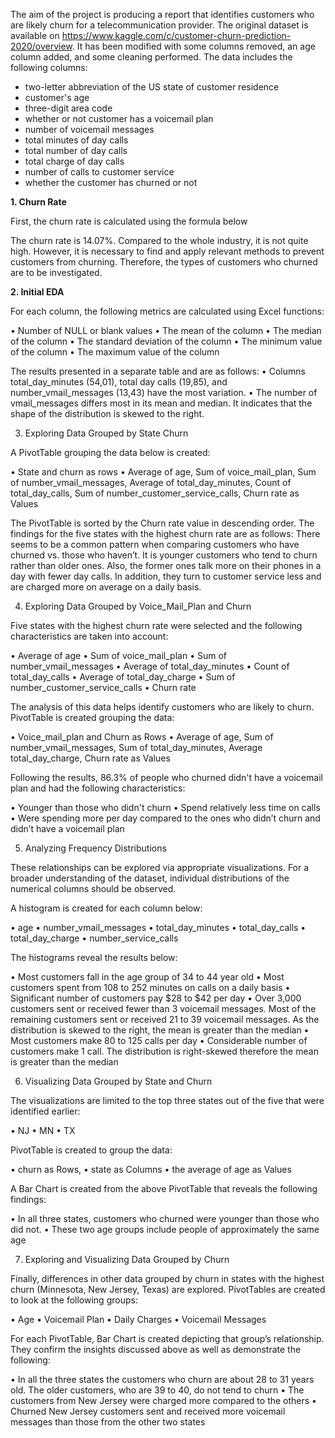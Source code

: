 The aim of the project is producing a report that identifies customers who are likely churn for a telecommunication provider. The original dataset is available on https://www.kaggle.com/c/customer-churn-prediction-2020/overview. It has been modified with some columns removed, an age column added, and some cleaning performed. The data includes the following columns:

-	two-letter abbreviation of the US state of customer residence
-	customer's age
-	three-digit area code
-	whether or not customer has a voicemail plan
-	number of voicemail messages
-	total minutes of day calls
-	total number of day calls
-	total charge of day calls
-	number of calls to customer service
-	whether the customer has churned or not

**1.	Churn Rate**

First, the churn rate is calculated using the formula below   

The churn rate is 14.07%.  Compared to the whole industry, it is not quite high. However, it is necessary to find and apply relevant methods to prevent customers from churning. Therefore, the types of customers who churned are to be investigated.

**2.	Initial EDA**

For each column, the following metrics are calculated using Excel functions:

•	Number of NULL or blank values
•	The mean of the column
•	The median of the column
•	The standard deviation of the column
•	The minimum value of the column
•	The maximum value of the column

The results presented in a separate table and are as follows:
•	Columns total_day_minutes (54,01), total day calls (19,85), and number_vmail_messages (13,43) have the most variation.
•	The number of vmail_messages differs most in its mean and median. It indicates that the shape of the distribution is skewed to the right.

3.	Exploring Data Grouped by State Churn

A PivotTable grouping the data below is created:

•	State and churn as rows 
•	Average of age, Sum of voice_mail_plan, Sum of number_vmail_messages, Average of total_day_minutes, Count of total_day_calls, Sum of number_customer_service_calls, Churn rate as Values

The PivotTable is sorted by the Churn rate value in descending order.
The findings for the five states with the highest churn rate are as follows:
There seems to be a common pattern when comparing customers who have churned vs. those who haven’t. It is younger customers who tend to churn rather than older ones. Also, the former ones talk more on their phones in a day with fewer day calls. In addition, they turn to customer service less and are charged more on average on a daily basis.

4.	Exploring Data Grouped by Voice_Mail_Plan and Churn

Five states with the highest churn rate were selected and the following characteristics are taken into account:

•	Average of age
•	Sum of voice_mail_plan
•	Sum of number_vmail_messages
•	Average of total_day_minutes
•	Count of total_day_calls
•	Average of total_day_charge	
•	Sum of number_customer_service_calls
•	Churn rate

The analysis of this data helps identify customers who are likely to churn. PivotTable is created grouping the data:

•	Voice_mail_plan and Churn as Rows 
•	Average of age, Sum of number_vmail_messages, Sum of total_day_minutes, Average total_day_charge, Churn rate as Values

Following the results, 86.3% of people who churned didn't have a voicemail plan and had the following characteristics:

•	Younger than those who didn't churn
•	Spend relatively less time on calls
•	Were spending more per day compared to the ones who didn’t churn and didn’t have a voicemail plan

5.	Analyzing Frequency Distributions

These relationships can be explored via appropriate visualizations. For a broader understanding of the dataset, individual distributions of the numerical columns should be observed.

A histogram is created for each column below:

•	age
•	number_vmail_messages
•	total_day_minutes
•	total_day_calls
•	total_day_charge
•	number_service_calls

The histograms reveal the results below:

•	Most customers fall in the age group of 34 to 44 year old
•	Most customers spent from 108 to 252 minutes on calls on a daily basis
•	Significant number of customers pay $28 to $42 per day
•	Over 3,000 customers sent or received fewer than 3 voicemail messages. Most of the remaining customers sent or received 21 to 39 voicemail messages. As the distribution is skewed to the right, the mean is greater than the median
•	Most customers make 80 to 125 calls per day 
•	Considerable number of customers make 1 call. The distribution is right-skewed therefore the mean is greater than the median 

6.	Visualizing Data Grouped by State and Churn

The visualizations are limited to the top three states out of the five that were identified earlier:

•	NJ
•	MN
•	TX

PivotTable is created to group the data:

•	churn as Rows, 
•	state as Columns
•	the average of age as Values

A Bar Chart is created from the above PivotTable that reveals the following findings:

•	In all three states, customers who churned were younger than those who did not. 
•	These two age groups include people of approximately the same age

7.	Exploring and Visualizing Data Grouped by Churn

Finally, differences in other data grouped by churn in states with the highest churn (Minnesota, New Jersey, Texas) are explored. PivotTables are created to look at the following groups:

•	Age
•	Voicemail Plan
•	Daily Charges
•	Voicemail Messages

For each PivotTable, Bar Chart is created depicting that group’s relationship. They confirm the insights discussed above as well as demonstrate the following:

•	In all the three states the customers who churn are about 28 to 31 years old. The older customers, who are 39 to 40, do not tend to churn
•	The customers from New Jersey were charged more compared to the others
•	Churned New Jersey customers sent and received more voicemail messages than those from the other two states

